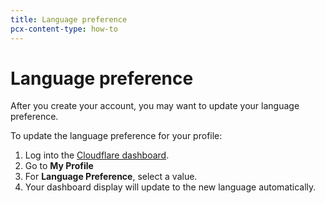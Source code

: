 ```yaml
---
title: Language preference
pcx-content-type: how-to
---
```


# Language preference

After you create your account, you may want to update your language preference.

To update the language preference for your profile:

1. Log into the [Cloudflare dashboard](https://dash.cloudflare.com).
2. Go to **My Profile**
3. For **Language Preference**, select a value. 
4. Your dashboard display will update to the new language automatically.